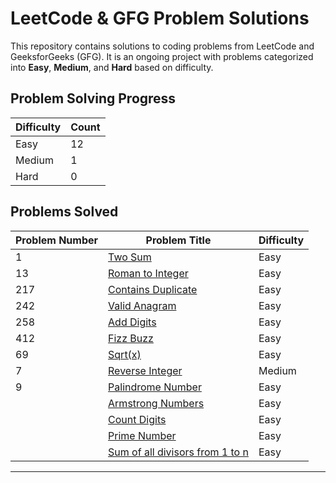 # LeetCode & GFG Problem Solutions

This repository contains solutions to coding problems from LeetCode and GeeksforGeeks (GFG). It is an ongoing project with problems categorized into **Easy**, **Medium**, and **Hard** based on difficulty.

## Problem Solving Progress

| Difficulty | Count |
|------------|-------|
| Easy       | 12    |
| Medium     | 1     |
| Hard       | 0     |

## Problems Solved

| Problem Number | Problem Title | Difficulty |
|----------------|---------------|------------|
| 1              | [Two Sum](https://leetcode.com/problems/two-sum) | Easy       |
| 13              | [Roman to Integer](https://leetcode.com/problems/roman-to-integer/) | Easy     |
| 217            | [Contains Duplicate](https://leetcode.com/problems/contains-duplicate/)           | Easy        |
| 242 | [Valid Anagram](https://leetcode.com/problems/valid-anagram/) | Easy |
| 258 | [Add Digits](https://leetcode.com/problems/add-digits/) | Easy |
| 412 | [Fizz Buzz](https://leetcode.com/problems/fizz-buzz/) | Easy |
| 69 | [Sqrt(x)](https://leetcode.com/problems/sqrtx/) | Easy |
| 7 | [Reverse Integer](https://leetcode.com/problems/reverse-integer/) | Medium |
| 9 | [Palindrome Number](https://leetcode.com/problems/palindrome-number/) | Easy |
| | [Armstrong Numbers](https://www.geeksforgeeks.org/problems/armstrong-numbers2727/1) | Easy |
| | [Count Digits](https://www.geeksforgeeks.org/problems/count-digits5716/0) | Easy |
| | [Prime Number](https://www.geeksforgeeks.org/problems/prime-number2314/1) | Easy |
| | [Sum of all divisors from 1 to n](https://www.geeksforgeeks.org/problems/sum-of-all-divisors-from-1-to-n4738/1) | Easy | 


---

